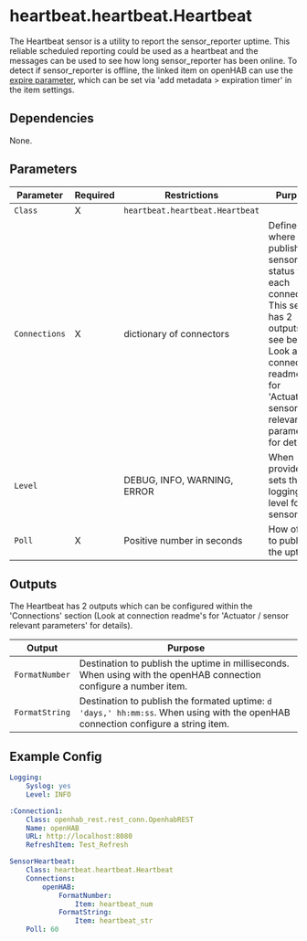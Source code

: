 # heartbeat.heartbeat.Heartbeat

The Heartbeat sensor is a utility to report the sensor_reporter uptime.
This reliable scheduled reporting could be used as a heartbeat and the messages can be used to see how long sensor_reporter has been online.
To detect if sensor_reporter is offline, the linked item on openHAB can use the [expire parameter](https://www.openhab.org/docs/configuration/items.html#parameter-expire), which can be set via 'add metadata > expiration timer' in the item settings. 

## Dependencies

None.

## Parameters

Parameter | Required | Restrictions | Purpose
-|-|-|-
`Class` | X | `heartbeat.heartbeat.Heartbeat` |
`Connections` | X | dictionary of connectors | Defines where to publish the sensor status for each connection. This sensor has 2 outputs, see below. Look at connection readme's for 'Actuator / sensor relevant parameters' for details.
`Level` | | DEBUG, INFO, WARNING, ERROR | When provided, sets the logging level for the sensor.
`Poll` | X | Positive number in seconds | How often to publish the uptime.

## Outputs
The Heartbeat has 2 outputs which can be configured within the 'Connections' section (Look at connection readme's for 'Actuator / sensor relevant parameters' for details).

Output | Purpose
-|-
`FormatNumber` | Destination to publish the uptime in milliseconds. When using with the openHAB connection configure a number item.
`FormatString` | Destination to publish the formated uptime: `d 'days,' hh:mm:ss`. When using with the openHAB connection configure a string item.

## Example Config

```yaml
Logging:
    Syslog: yes
    Level: INFO

:Connection1:
    Class: openhab_rest.rest_conn.OpenhabREST
    Name: openHAB
    URL: http://localhost:8080
    RefreshItem: Test_Refresh

SensorHeartbeat:
    Class: heartbeat.heartbeat.Heartbeat
    Connections:
        openHAB:
            FormatNumber:
                Item: heartbeat_num
            FormatString:
                Item: heartbeat_str
    Poll: 60
```
